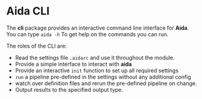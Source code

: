 # Aida CLI

The **cli** package provides an interactive command line interface for **Aida**. You can type `aida -h` To get help on the commands you can run.

The roles of the CLI are:
- Read the settings file `.aidarc` and use it throughout the module.
- Provide a simple interface to interact with **aida**
- Provide an interactive `init` function to set up all required settings
- `run` a pipeline pre-defined in the settings without any additional config
- watch over definition files and rerun the pre-defined pipeline on change.
- Output results to the specified output type.


